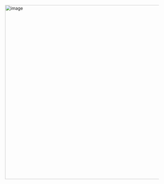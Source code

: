 <img width="1405" height="571" alt="image" src="https://github.com/user-attachments/assets/a52973a9-af4b-483e-9b66-e1c969d343d3" />
